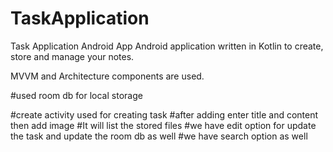 # TaskApplication
Task Application Android App
Android application written in Kotlin to create, store and manage your notes.

MVVM and Architecture components are used.

#used room db for local storage

#create activity used for creating task
#after adding enter title and content then add image 
#It will list the stored files
#we have edit option for update the task and update the room db as well
#we have search option as well 
